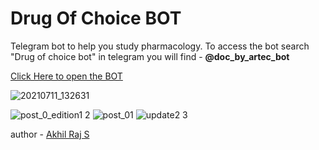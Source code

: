 # Drug Of Choice BOT

Telegram bot to help you study pharmacology. To access the bot search "Drug of choice bot" in telegram you will find - **@doc_by_artec_bot**


<a href="https://t.me/doc_by_artec_bot">Click Here to open the BOT</a>

![20210711_132631](https://user-images.githubusercontent.com/67222042/125831563-ef0463d6-f84b-45cf-bb2d-6419e3dbe986.jpg)

<img src="https://user-images.githubusercontent.com/67222042/125747407-973a1abf-735b-4599-b7a7-13ceded11327.png" alt="post_0_edition1 2">

<img src="https://user-images.githubusercontent.com/67222042/125746038-753f7396-17b7-49e6-abd6-5c4f322d0af9.png" alt="post_01">

<img src="https://user-images.githubusercontent.com/67222042/127042610-e0559369-2823-46b1-8c24-340a961b72f5.png" alt="update2 3">

 
author - <a href="https://www.instagram.com/akhil_raj_s_/">Akhil Raj S</a>
